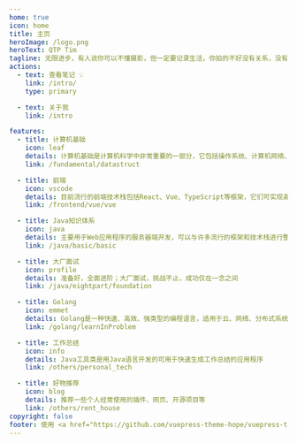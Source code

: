 ```yaml
---
home: true
icon: home
title: 主页
heroImage: /logo.png
heroText: QTP Tim
tagline: 无限进步，有人说你可以不懂摄影，但一定要记录生活，你拍的不好没有关系，没有记录下来才是最可惜的一点，因为很多事情过后，已经不能凭空想象起来了，当按下快门的那一刻，时间就停在了这里，影像的意义，在于把尽心的瞬间变成一个永恒，当你回看的时候，回忆起当时的心情，他会比让这段回忆变得更加具体，也更加鲜活一些。
actions:
  - text: 查看笔记 💡
    link: /intro/
    type: primary

  - text: 关于我
    link: /intro

features:
  - title: 计算机基础
    icon: leaf
    details: 计算机基础是计算机科学中非常重要的一部分，它包括操作系统、计算机网络、数据结构、计算机组成原理等方面。
    link: /fundamental/datastruct

  - title: 前端
    icon: vscode
    details: 目前流行的前端技术栈包括React、Vue、TypeScript等框架，它们可实现高效的开发、优化和管理Web应用程序
    link: /frontend/vue/vue

  - title: Java知识体系
    icon: java
    details: 主要用于Web应用程序的服务器端开发，可以与许多流行的框架和技术栈进行整合，如Spring、MyBatis等
    link: /java/basic/basic

  - title: 大厂面试
    icon: profile
    details: 准备好，全面进阶；大厂面试，挑战不止，成功仅在一念之间
    link: /java/eightpart/foundation

  - title: Golang
    icon: emmet
    details: Golang是一种快速、高效、强类型的编程语言，适用于云、网络、分布式系统等领域
    link: /golang/learnInProblem

  - title: 工作总结
    icon: info
    details: Java工具类是用Java语言开发的可用于快速生成工作总结的应用程序
    link: /others/personal_tech

  - title: 好物推荐
    icon: blog
    details: 推荐一些个人经常使用的插件、网页、开源项目等
    link: /others/rent_house
copyright: false
footer: 使用 <a href="https://github.com/vuepress-theme-hope/vuepress-theme-hope" target="_blank">Github © 2025 VuePress Theme Hope</a> MIT 协议, 版权所有 © 2025-present Qtp
---
```

